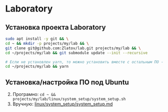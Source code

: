 # Laboratory

## Установка проекта Laboratory

```bash
sudo apt install -y git && \
cd ~ && mkdir -p projects/my/lab && \
git clone git@github.com:Zlatov/lab.git projects/my/lab && \
cd ~/projects/my/lab && git submodule update --init --recursive
```

```bash
# Если не установлен yarn, то можно установить вместе с остальным ПО - смотри следующий раздел.
cd ~/projects/my/lab && yarn
```

## Установка/настройка ПО под Ubuntu

2. Програмно: `cd ~ && projects/my/lab/linux/system_setup/system_setup.sh`
1. Вручную: [linux/system_setup/system_setup.md](linux/system_setup/system_setup.md)
